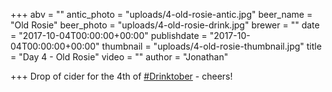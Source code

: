 +++
abv = ""
antic_photo = "uploads/4-old-rosie-antic.jpg"
beer_name = "Old Rosie"
beer_photo = "uploads/4-old-rosie-drink.jpg"
brewer = ""
date = "2017-10-04T00:00:00+00:00"
publishdate = "2017-10-04T00:00:00+00:00"
thumbnail = "uploads/4-old-rosie-thumbnail.jpg"
title = "Day 4 - Old Rosie"
video = ""
author = "Jonathan"

+++
Drop of cider for the 4th of [#Drinktober](https://www.facebook.com/hashtag/drinktober?epa=HASHTAG) - cheers!